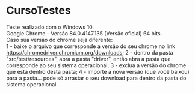 # CursoTestes

Teste realizado com o Windows 10.  
Google Chrome - Versão 84.0.4147.135 (Versão oficial) 64 bits.  
  Caso sua versão do chrome seja diferente:  
        1 - baixe o arquivo que corresponde a versão do seu chrome no link https://chromedriver.chromium.org/downloads; 
        2 - dentro da pasta "src/test/resources", abra a pasta "driver", então abra a pasta que corresponde ao seu sistema operacional; 
        3 - exclua a versão do chrome que está dentro desta pasta; 
        4 - importe a nova versão (que você baixou) para a pasta... pode só arrastar o seu download para dentro da pasta do sistema operacional.

